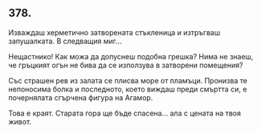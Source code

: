 ## 378.

Изваждаш херметично затворената стъкленица и изтръгваш
запушалката. В следващия миг...

Нещастнико! Как можа да допуснеш подобна грешка? Нима не
знаеш, че гръцкият огън не бива да се използува в затворени
помещения?

Със страшен рев из залата се плисва море от пламъци. Пронизва те
непоносима болка и последното, което виждаш преди смъртта си, е
почернялата сгърчена фигура на Агамор.

Това е краят. Старата гора ще бъде спасена... ала с цената на твоя
живот.
